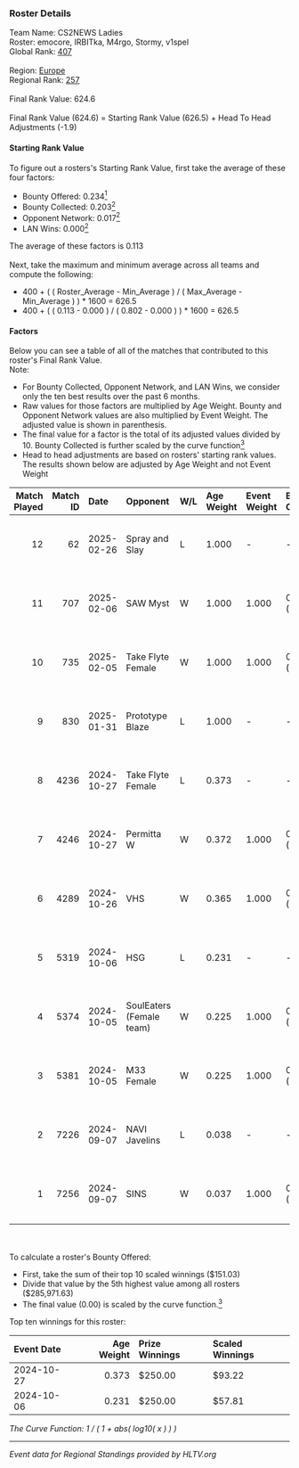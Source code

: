 ### Roster Details<br />
Team Name: CS2NEWS Ladies<br />
Roster: emocore, IRBITka, M4rgo, Stormy, v1spel<br />
Global Rank: [407](../../standings_global_2025_02_28.md)<br />
<br />
Region: [Europe]( ../../standings_europe_2025_02_28.md)<br />
Regional Rank: [257]( ../../standings_europe_2025_02_28.md)<br />
<br />
Final Rank Value:  624.6<br />
<br />
Final Rank Value (624.6) = Starting Rank Value (626.5) + Head To Head Adjustments (-1.9)<br />

#### Starting Rank Value<br />
To figure out a rosters's Starting Rank Value, first take the average of these four factors:<br />
- Bounty Offered: 0.234[<sup>1</sup>](#table2)
- Bounty Collected: 0.203[<sup>2</sup>](#table1)
- Opponent Network: 0.017[<sup>2</sup>](#table1)
- LAN Wins: 0.000[<sup>2</sup>](#table1)

The average of these factors is 0.113<br />
<br />
Next, take the maximum and minimum average across all teams and compute the following:<br />
- 400 + ( ( Roster_Average - Min_Average ) / ( Max_Average - Min_Average ) ) * 1600 = 626.5
- 400 + ( ( 0.113 - 0.000 ) / ( 0.802 - 0.000 ) ) * 1600 = 626.5


#### Factors<br />
Below you can see a table of all of the matches that contributed to this roster's Final Rank Value.<br />
Note:<br />

- For Bounty Collected, Opponent Network, and LAN Wins, we consider only the ten best results over the past 6 months.
- Raw values for those factors are multiplied by Age Weight. Bounty and Opponent Network values are also multiplied by Event Weight. The adjusted value is shown in parenthesis.
- The final value for a factor is the total of its adjusted values divided by 10. Bounty Collected is further scaled by the curve function[<sup>3</sup>](#curveFunction)
- Head to head adjustments are based on rosters' starting rank values. The results shown below are adjusted by Age Weight and not Event Weight
<span id="table1"></span><br />


| Match Played | Match ID | Date       | Opponent                 | W/L | Age Weight | Event Weight | Bounty Collected | Opponent Network | LAN Wins  | H2H Adj. | Roster                                      |
| -: | -: | :- | :- | :- | :- | :- | :- | :- | :- | -: | :- |
|           12 |       62 | 2025-02-26 | Spray and Slay           | L   | 1.000      | -            | -                | -                | -         |   -19.73 | emocore, IRBITka, M4rgo, Stormy, v1spel     |
|           11 |      707 | 2025-02-06 | SAW Myst                 | W   | 1.000      | 1.000        | 0.000 (0.000)    | 0.100 (0.100)    | 0 (0.000) |    11.30 | emocore, IRBITka, M4rgo, Stormy, v1spel     |
|           10 |      735 | 2025-02-05 | Take Flyte Female        | W   | 1.000      | 1.000        | 0.000 (0.000)    | 0.000 (0.000)    | 0 (0.000) |     6.72 | emocore, IRBITka, M4rgo, Stormy, v1spel     |
|            9 |      830 | 2025-01-31 | Prototype Blaze          | L   | 1.000      | -            | -                | -                | -         |    -4.99 | emocore, IRBITka, M4rgo, Stormy, v1spel     |
|            8 |     4236 | 2024-10-27 | Take Flyte Female        | L   | 0.373      | -            | -                | -                | -         |    -4.41 | ayaka, IRBITka, M4rgo, tenweri, v1spel      |
|            7 |     4246 | 2024-10-27 | Permitta W               | W   | 0.372      | 1.000        | 0.003 (0.001)    | 0.185 (0.069)    | 0 (0.000) |     6.75 | ayaka, IRBITka, M4rgo, tenweri, v1spel      |
|            6 |     4289 | 2024-10-26 | VHS                      | W   | 0.365      | 1.000        | 0.000 (0.000)    | 0.000 (0.000)    | 0 (0.000) |     2.52 | ayaka, IRBITka, M4rgo, tenweri, v1spel      |
|            5 |     5319 | 2024-10-06 | HSG                      | L   | 0.231      | -            | -                | -                | -         |    -3.31 | IRBITka, M4rgo, tenweri, turboxgirl, v1spel |
|            4 |     5374 | 2024-10-05 | SoulEaters (Female team) | W   | 0.225      | 1.000        | 0.000 (0.000)    | 0.011 (0.003)    | 0 (0.000) |     1.57 | IRBITka, M4rgo, tenweri, turboxgirl, v1spel |
|            3 |     5381 | 2024-10-05 | M33 Female               | W   | 0.225      | 1.000        | 0.000 (0.000)    | 0.000 (0.000)    | 0 (0.000) |     1.55 | IRBITka, M4rgo, tenweri, turboxgirl, v1spel |
|            2 |     7226 | 2024-09-07 | NAVI Javelins            | L   | 0.038      | -            | -                | -                | -         |    -0.09 | IRBITka, M4rgo, tenweri, turboxgirl, v1spel |
|            1 |     7256 | 2024-09-07 | SINS                     | W   | 0.037      | 1.000        | 0.000 (0.000)    | 0.000 (0.000)    | 0 (0.000) |     0.26 | IRBITka, M4rgo, tenweri, turboxgirl, v1spel |

<br />
<span id="table2"></span><br />
To calculate a roster's Bounty Offered:<br />

- First, take the sum of their top 10 scaled winnings ($151.03)
- Divide that value by the 5th highest value among all rosters ($285,971.63)
- The final value (0.00) is scaled by the curve function.[<sup>3</sup>](#curveFunction)

Top ten winnings for this roster:<br />

| Event Date | Age Weight | Prize Winnings | Scaled Winnings |
| :- | -: | :- | :- |
| 2024-10-27 |      0.373 | $250.00        | $93.22          |
| 2024-10-06 |      0.231 | $250.00        | $57.81          |


<span id="curveFunction"></span>_The Curve Function: 1 / ( 1 + abs( log10( x ) ) )_<br />

---
_Event data for Regional Standings provided by HLTV.org_<br />
